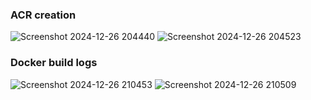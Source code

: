 ### ACR creation
![Screenshot 2024-12-26 204440](https://github.com/user-attachments/assets/331b6696-9cee-493b-a045-49b4cf49f362)
![Screenshot 2024-12-26 204523](https://github.com/user-attachments/assets/2f5e4243-fffc-4092-a419-295a66a92dfc)

### Docker build logs
![Screenshot 2024-12-26 210453](https://github.com/user-attachments/assets/003b8e0c-9501-4156-8557-a264b68fbeee)
![Screenshot 2024-12-26 210509](https://github.com/user-attachments/assets/ee914144-22d0-4a11-88c2-5cc86cab691a)
